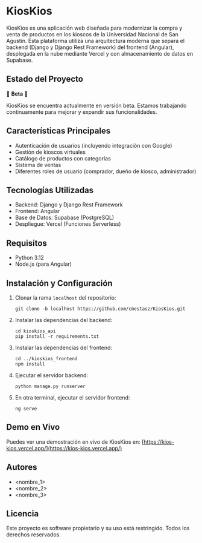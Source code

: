 # KiosKios

KiosKios es una aplicación web diseñada para modernizar la compra y venta de productos en los kioscos de la Universidad Nacional de San Agustín. Esta plataforma utiliza una arquitectura moderna que separa el backend (Django y Django Rest Framework) del frontend (Angular), desplegada en la nube mediante Vercel y con almacenamiento de datos en Supabase.

## Estado del Proyecto

🚧 **Beta** 🚧

KiosKios se encuentra actualmente en versión beta. Estamos trabajando continuamente para mejorar y expandir sus funcionalidades.

## Características Principales

- Autenticación de usuarios (incluyendo integración con Google)
- Gestión de kioscos virtuales
- Catálogo de productos con categorías
- Sistema de ventas
- Diferentes roles de usuario (comprador, dueño de kiosco, administrador)

## Tecnologías Utilizadas

- Backend: Django y Django Rest Framework
- Frontend: Angular
- Base de Datos: Supabase (PostgreSQL)
- Despliegue: Vercel (Funciones Serverless)

## Requisitos

- Python 3.12
- Node.js (para Angular)

## Instalación y Configuración

1. Clonar la rama `localhost` del repositorio:
   ```
   git clone -b localhost https://github.com/cmestasz/KiosKios.git
   ```

2. Instalar las dependencias del backend:
   ```
   cd kioskios_api
   pip install -r requirements.txt
   ```

3. Instalar las dependencias del frontend:
   ```
   cd ../kioskios_frontend
   npm install
   ```

4. Ejecutar el servidor backend:
   ```
   python manage.py runserver
   ```

5. En otra terminal, ejecutar el servidor frontend:
   ```
   ng serve
   ```

## Demo en Vivo

Puedes ver una demostración en vivo de KiosKios en: [https://kios-kios.vercel.app/](https://kios-kios.vercel.app/)

## Autores

- <nombre_1>
- <nombre_2>
- <nombre_3>

## Licencia

Este proyecto es software propietario y su uso está restringido. Todos los derechos reservados.

```